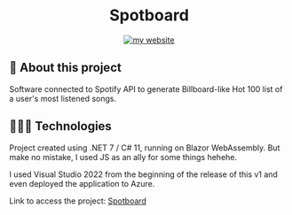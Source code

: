 <div align="center"> 
  <h1> Spotboard </h1>
<a href="https://luizcamargo.dev" target="blank"><img src="https://img.shields.io/badge/Get%20to%20know%20me%20better-My%20Website-purple" alt="my website"/></a>
</div>


## 🚀 About this project

Software connected to Spotify API to generate Billboard-like Hot 100 list of a user's most listened songs.

## 🧑🏻‍💻 Technologies 

Project created using .NET 7 / C# 11, running on Blazor WebAssembly. But make no mistake, I used JS as an ally for some things hehehe.

I used Visual Studio 2022 from the beginning of the release of this v1 and even deployed the application to Azure.

Link to access the project: <a href="https://spotboard.azurewebsites.net/" taret="blank"> Spotboard </a>
